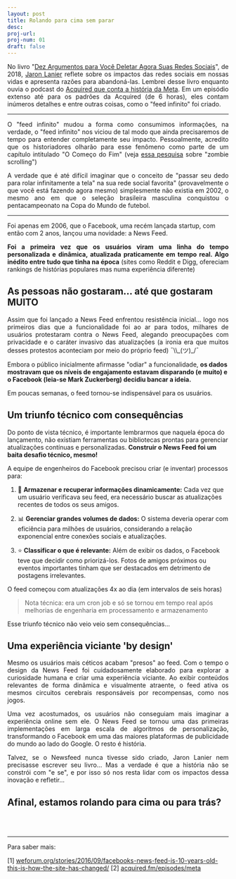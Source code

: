```yaml
---
layout: post
title: Rolando para cima sem parar
desc: 
proj-url:
proj-num: 01
draft: false
---
```


<p align="justify">No livro "<a href="https://www.google.com/search?q=Dez+Argumentos+para+Voc%C3%AA+Deletar+Agora+Suas+Redes+Sociais">Dez Argumentos para Você Deletar Agora Suas Redes Sociais</a>", de 2018, <a href="https://www.google.com/search?q=Jaron+Lanier">Jaron Lanier</a> reflete sobre os impactos das redes sociais em nossas vidas e apresenta razões para abandoná-las. Lembrei desse livro enquanto ouvia o podcast do <a href="https://www.acquired.fm/episodes/meta">Acquired que conta a história da Meta</a>. Em um episódio extenso até para os padrões da Acquired (de 6 horas), eles contam inúmeros detalhes e entre outras coisas, como o "feed infinito" foi criado.</p>

<hr>

<p align="justify">O "feed infinito" mudou a forma como consumimos informações, na verdade, o "feed infinito" nos viciou de tal modo que ainda precisaremos de tempo para entender completamente seu impacto. Pessoalmente, acredito que os historiadores olharão para esse fenômeno como parte de um capítulo intitulado "O Começo do Fim" (veja <a href="https://journals.lww.com/jphp/fulltext/2023/04030/scrolling_mindlessly__emerging_mental_health.15.aspx">essa pesquisa</a> sobre "zombie scrolling")</p>


<p align="justify">A verdade que é até difícil imaginar que o conceito de "passar seu dedo para rolar infinitamente a tela" na sua rede social favorita" (provavelmente o que você está fazendo agora mesmo) simplesmente não existia em 2002, o mesmo ano em que o seleção brasileira masculina conquistou o pentacampeonato na Copa do Mundo de futebol.</p>

<hr>

Foi apenas em 2006, que o Facebook, uma recém lançada startup, com então com 2 anos, lançou uma novidade: a News Feed. 

<p align="justify"><b>Foi a primeira vez que os usuários viram uma linha do tempo personalizada e dinâmica, atualizada praticamente em tempo real. Algo inédito entre tudo que tinha na época</b> (sites como Reddit e Digg, ofereciam rankings de histórias populares mas numa experiência diferente)</p>

## As pessoas não gostaram... até que gostaram MUITO

<p align="justify">Assim que foi lançado a News Feed enfrentou resistência inicial... logo nos primeiros dias que a funcionalidade foi ao ar para todos, milhares de usuários protestaram contra o News Feed, alegando preocupações com privacidade e o caráter invasivo das atualizações (a ironia era que muitos desses protestos aconteciam por meio do próprio feed) ¯\\_(ツ)_/¯</p>

Embora o público inicialmente afirmasse "odiar" a funcionalidade, **os dados mostravam que os níveis de engajamento estavam disparando (e muito) e o Facebook (leia-se Mark Zuckerberg) decidiu bancar a ideia.** 

Em poucas semanas, o feed tornou-se indispensável para os usuários.

## Um triunfo técnico com consequências 

Do ponto de vista técnico, é importante lembrarmos que naquela época do lançamento, não existiam ferramentas ou bibliotecas prontas para gerenciar atualizações contínuas e personalizadas. **Construir o News Feed foi um baita desafio técnico, mesmo!**

A equipe de engenheiros do Facebook precisou criar (e inventar) processos para:

1. 📂 **Armazenar e recuperar informações dinamicamente:** Cada vez que um usuário verificava seu feed, era necessário buscar as atualizações recentes de todos os seus amigos.

2. 📊 **Gerenciar grandes volumes de dados:** O sistema deveria operar com eficiência para milhões de usuários, considerando a relação exponencial entre conexões sociais e atualizações.

3. ⭐ **Classificar o que é relevante:** Além de exibir os dados, o Facebook teve que decidir como priorizá-los. Fotos de amigos próximos ou eventos importantes tinham que ser destacados em detrimento de postagens irrelevantes. 

O feed começou com atualizações 4x ao dia (em intervalos de seis horas) 

> Nota técnica: era um cron job e só se tornou em tempo real após melhorias de engenharia em processamento e armazenamento

Esse triunfo técnico não veio veio sem consequências...

## Uma experiência viciante 'by design'

<p align="justify">Mesmo os usuários mais céticos acabam "presos" ao feed. Com o tempo o design da News Feed foi cuidadosamente elaborado para explorar a curiosidade humana e criar uma experiência viciante. Ao exibir conteúdos relevantes de forma dinâmica e visualmente atraente, o feed ativa os mesmos circuitos cerebrais responsáveis por recompensas, como nos jogos.</p>

<p align="justify">Uma vez acostumados, os usuários não conseguiam mais imaginar a experiência online sem ele. O News Feed se tornou uma das primeiras implementações em larga escala de algoritmos de personalização, transformando o Facebook em uma das maiores plataformas de publicidade do mundo ao lado do Google. O resto é história.</p>

<p align="justify">Talvez, se o Newsfeed nunca tivesse sido criado, Jaron Lanier nem precisasse escrever seu livro... Mas a verdade é que a história não se constrói com "e se", e por isso só nos resta lidar com os impactos dessa inovação e refletir... </p>

## **Afinal, estamos rolando para cima ou para trás?**

<br>
<br>
<hr>
Para saber mais:

[1] [weforum.org/stories/2016/09/facebooks-news-feed-is-10-years-old-this-is-how-the-site-has-changed/](https://www.weforum.org/stories/2016/09/facebooks-news-feed-is-10-years-old-this-is-how-the-site-has-changed/)
[2] [acquired.fm/episodes/meta](https://www.acquired.fm/episodes/meta)